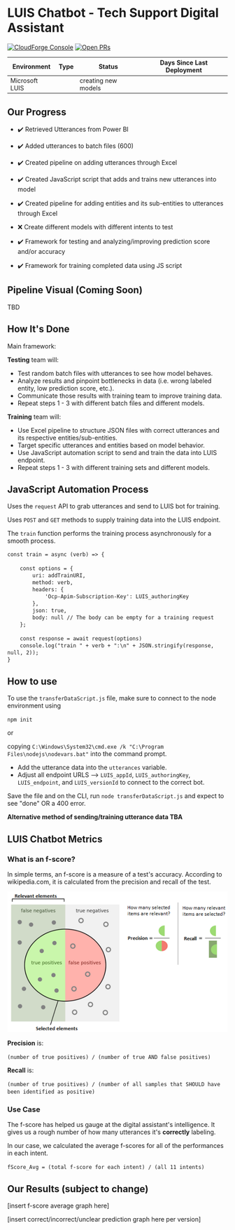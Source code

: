 # LUIS Chatbot - Tech Support Digital Assistant
<!-- forge.header -->
[![CloudForge Console][console_shield]][console_url] [![Open PRs][pr_shield]][pr_url]

| Environment   | Type          | Status        | Days Since Last Deployment |
| ------------- | ------------- | ------------- | -------------------------- |
| Microsoft LUIS |              | creating new models |                      |
<!-- /forge.header -->

<!-- Add your content here -->
## Our Progress
- :heavy_check_mark: Retrieved Utterances from Power BI

- :heavy_check_mark: Added utterances to batch files (600)

- :heavy_check_mark: Created pipeline on adding utterances through Excel

- :heavy_check_mark: Created JavaScript script that adds and trains new utterances into model

- :heavy_check_mark: Created pipeline for adding entities and its sub-entities to utterances through Excel

- :x: Create different models with different intents to test

- :heavy_check_mark: Framework for testing and analyzing/improving prediction score and/or accuracy

- :heavy_check_mark: Framework for training completed data using JS script

## Pipeline Visual (Coming Soon)
TBD

## How It's Done
Main framework:

**Testing** team will:

* Test random batch files with utterances to see how model behaves.
* Analyze results and pinpoint bottlenecks in data (i.e. wrong labeled entity, low prediction score, etc.).
* Communicate those results with training team to improve training data.
* Repeat steps 1 - 3 with different batch files and different models.

**Training** team will:

* Use Excel pipeline to structure JSON files with correct utterances and its respective entities/sub-entities.
* Target specific utterances and entities based on model behavior.
* Use JavaScript automation script to send and train the data into LUIS endpoint.
* Repeat steps 1 - 3 with different training sets and different models.


## JavaScript Automation Process
Uses the `request` API to grab utterances and send to LUIS bot for training.

Uses `POST` and `GET` methods to supply training data into the LUIS endpoint.

The `train` function performs the training process asynchronously for a smooth process.

```
const train = async (verb) => {

    const options = {
        uri: addTrainURI,
        method: verb,
        headers: {
            'Ocp-Apim-Subscription-Key': LUIS_authoringKey
        },
        json: true,
        body: null // The body can be empty for a training request
    };

    const response = await request(options)
    console.log("train " + verb + ":\n" + JSON.stringify(response, null, 2));
}
```

## How to use
To use the `transferDataScript.js` file, make sure to connect to the node environment using

`npm init`

or

copying `C:\Windows\System32\cmd.exe /k "C:\Program Files\nodejs\nodevars.bat"` into the command prompt.

* Add the utterance data into the `utterances` variable.
* Adjust all endpoint URLS --> `LUIS_appId`, `LUIS_authoringKey`, `LUIS_endpoint`, and `LUIS_versionId` to connect to the correct bot.

Save the file and on the CLI, run `node transferDataScript.js` and expect to see "done" OR a 400 error.

**Alternative method of sending/training utterance data TBA**

## LUIS Chatbot Metrics

### What is an f-score?
In simple terms, an f-score is a measure of a test's accuracy. According to wikipedia.com, it is calculated from the precision and recall of the test.

![F-Score Visualization](./public/images/truefalsepositives.png)

**Precision** is:

`(number of true positives) / (number of true AND false positives)`

**Recall** is:

`(number of true positives) / (number of all samples that SHOULD have been identified as positive)`

### Use Case
The f-score has helped us gauge at the digital assistant's intelligence. It gives us a rough number of how many utterances it's **correctly** labeling.

In our case, we calculated the average f-scores for all of the performances in each intent.

`fScore_Avg = (total f-score for each intent) / (all 11 intents)`

## Our Results (subject to change)

[insert f-score average graph here]

[insert correct/incorrect/unclear prediction graph here per version]











<!-- forge.links -->

[console_url]: https://console.forge.lmig.com/artifact/d96e3084-e266-4d2f-9345-64c3c780f937 "Console URL"
[console_shield]: https://shields.lmig.com/static.svg?label=CloudForge%20Console&message=haae_luis&colorA=1A1446&colorB=78E1E1
[pr_url]: https://git.forge.lmig.com/projects/HAAE/repos/haae-luis/pull-requests
[pr_shield]: https://shields.lmig.com/bitbucket/pull-requests/haae/haae-luis/open.svg

<!-- /forge.links -->

